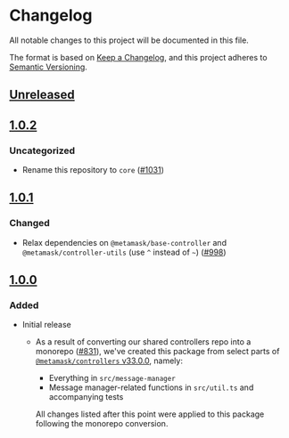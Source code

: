 # Changelog
All notable changes to this project will be documented in this file.

The format is based on [Keep a Changelog](https://keepachangelog.com/en/1.0.0/),
and this project adheres to [Semantic Versioning](https://semver.org/spec/v2.0.0.html).

## [Unreleased]

## [1.0.2]
### Uncategorized
- Rename this repository to `core` ([#1031](https://github.com/MetaMask/controllers/pull/1031))

## [1.0.1]
### Changed
- Relax dependencies on `@metamask/base-controller` and `@metamask/controller-utils` (use `^` instead of `~`) ([#998](https://github.com/MetaMask/core/pull/998))

## [1.0.0]
### Added
- Initial release
  - As a result of converting our shared controllers repo into a monorepo ([#831](https://github.com/MetaMask/core/pull/831)), we've created this package from select parts of [`@metamask/controllers` v33.0.0](https://github.com/MetaMask/core/tree/v33.0.0), namely:
    - Everything in `src/message-manager`
    - Message manager-related functions in `src/util.ts` and accompanying tests

    All changes listed after this point were applied to this package following the monorepo conversion.

[Unreleased]: https://github.com/MetaMask/controllers/compare/@metamask/message-manager@1.0.2...HEAD
[1.0.2]: https://github.com/MetaMask/controllers/compare/@metamask/message-manager@1.0.1...@metamask/message-manager@1.0.2
[1.0.1]: https://github.com/MetaMask/controllers/compare/@metamask/message-manager@1.0.0...@metamask/message-manager@1.0.1
[1.0.0]: https://github.com/MetaMask/controllers/releases/tag/@metamask/message-manager@1.0.0
